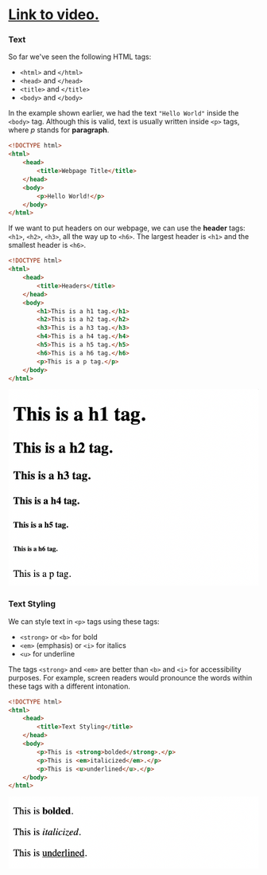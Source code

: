 # [Link to video.](https://www.youtube.com/watch?v=D2HnN9rD3Lg&list=PLVD25niNi0Bk1YWMw3RRMgqYjCRoZYisT)

### Text

So far we've seen the following HTML tags:
* `<html>` and `</html>`
* `<head>` and `</head>` 
* `<title>` and `</title>`
* `<body>` and `</body>`

In the example shown earlier, we had the text `"Hello World"` inside the `<body>` tag. Although this is valid, text is usually written inside `<p>` tags, where *p* stands for **paragraph**.


```html
<!DOCTYPE html>
<html>
    <head>
        <title>Webpage Title</title>
    </head>
    <body>
        <p>Hello World!</p>
    </body>
</html>
```

If we want to put headers on our webpage, we can use the **header** tags: `<h1>`, `<h2>`, `<h3>`, all the way up to `<h6>`. The largest header is `<h1>` and the smallest header is `<h6>`.
  
```html
<!DOCTYPE html>
<html>
    <head>
        <title>Headers</title>
    </head>
    <body>
        <h1>This is a h1 tag.</h1>
        <h2>This is a h2 tag.</h2>
        <h3>This is a h3 tag.</h3>
        <h4>This is a h4 tag.</h4>
        <h5>This is a h5 tag.</h5>
        <h6>This is a h6 tag.</h6>
        <p>This is a p tag.</p>
    </body>
</html>
```

![](../../Images/html_h1_h6_p.png)

### Text Styling

We can style text in `<p>` tags using these tags:
* `<strong>` or `<b>` for bold
* `<em>` (emphasis) or `<i>` for italics
* `<u>` for underline

The tags `<strong>` and `<em>` are better than `<b>` and `<i>` for accessibility purposes. For example, screen readers would pronounce the words within these tags with a different intonation.
  
```html
<!DOCTYPE html>
<html>
    <head>
        <title>Text Styling</title>
    </head>
    <body>
        <p>This is <strong>bolded</strong>.</p>
        <p>This is <em>italicized</em>.</p>
        <p>This is <u>underlined</u>.</p>
    </body>
</html>
```

![](../../Images/html_strong_em_u.png)
